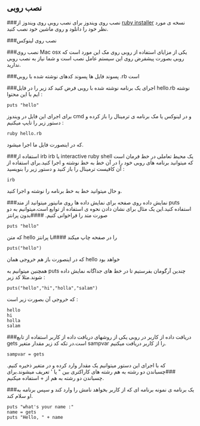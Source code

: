## نصب روبی
###نصب روی ویندوز
برای نصب روبی روی ویندوز از [ruby installer](http://rubyinstaller.org/) نسخه ی مورد نظر خود را دانلود و روی ماشین خود نصب کنید.

###نصب روی لینوکس


###نصب روی Mac osx
یکی از مزایای استفاده از روبی روی مک این مورد است که روبی بصورت پیشفرض روی این سیستم عامل نصب است و شما نیاز به نصب روبی ندارید.

###پسوند فایل ها
پسوند کدهای نوشته شده با روبی .rb است

###اجرای یک برنامه نوشته شده با روبی
فرض کنید کد زیر را در فایل hello.rb نوشته ایم با این محتوا :
```
puts "hello"
```
برای اجرای این فایل در ویندوز cmd  و در لینوکس یا مک برنامه ی ترمینال را باز کرده و دستور زیر را تایپ میکنیم :
```
ruby hello.rb
```
که در اینصورت فایل ما اجرا میشود.

###استفاده از irb
irb یا interactive ruby shell یک محیط تعاملی در خط فرمان است که میتوانید برنامه های روبی خود را در آن خط به خط نوشته و اجرا کنید.برای استفاده از آن کافیست ترمینال را باز کنید و دستور زیر را بنویسید :
```
irb
```
و حال میتوانید خط به خط برنامه را نوشته و اجرا کنید.

###نمایش داده روی صفحه
برای نمایش داده ها روی مانیتور میتوانید از متد puts استفاده کنید.این یک مثال برای نشان دادن نحوه ی استفاده از توابع است.میتوانیم به دو صورت متد را فراخوانی کنیم.
####بدون پرانتز
```
puts "hello"
```
که متن hello را در صفحه چاپ میکند
####با پرانتز
```
puts("hello")
```

که در اینصورت باز هم خروجی همان hello خواهد بود

همچنین میتوانیم به puts چندین آرگومان بفرستیم تا در خط های جداگانه نمایش داده شوند.مثلا کد زیر :
```
puts("hello","hi","holla","salam")
```
که خروجی آن بصورت زیر است :
```
hello
hi
holla
salam
```

###دریافت داده از کاربر
در روبی یکی از روشهای دریافت داده از کاربر استفاده از تابع gets است.در تکه کد زیر مقدار متغیر sampvar را از کاربر دریافت میکنیم.
```
sampvar = gets
```
که با اجرای این دستور میتوانیم یک مقدار وارد کرده و در متغیر ذخیره کنیم.
###چسباندن دو رشته به هم
رشته های کاراکتری بین " یا ' تعریف میشوند.برای چسباندن دو رشته به هم از + استفاده میکنیم.


###یک برنامه ی نمونه
برنامه ای که از کاربر بخواهد نامش را وارد کند و سپس برنامه به او سلام کند.

```
puts "what's your name :"
name = gets
puts "Hello, " + name
``` 